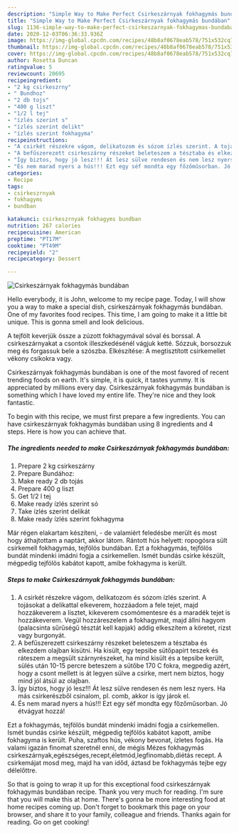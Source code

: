 ```yaml
---
description: "Simple Way to Make Perfect Csirkeszárnyak fokhagymás bundában"
title: "Simple Way to Make Perfect Csirkeszárnyak fokhagymás bundában"
slug: 1136-simple-way-to-make-perfect-csirkeszarnyak-fokhagymas-bundaban
date: 2020-12-03T06:36:33.936Z
image: https://img-global.cpcdn.com/recipes/48b8af0678eab578/751x532cq70/csirkeszarnyak-fokhagymas-bundaban-recept-foto.jpg
thumbnail: https://img-global.cpcdn.com/recipes/48b8af0678eab578/751x532cq70/csirkeszarnyak-fokhagymas-bundaban-recept-foto.jpg
cover: https://img-global.cpcdn.com/recipes/48b8af0678eab578/751x532cq70/csirkeszarnyak-fokhagymas-bundaban-recept-foto.jpg
author: Rosetta Duncan
ratingvalue: 5
reviewcount: 20695
recipeingredient:
- "2 kg csirkeszrny"
- " Bundhoz"
- "2 db tojs"
- "400 g liszt"
- "1/2 l tej"
- "ízlés szerint s"
- "ízlés szerint delikt"
- "ízlés szerint fokhagyma"
recipeinstructions:
- "A csirkét részekre vágom, delikatozom és sózom ízlés szerint. A tojásokat a delikattal elkeverem, hozzáadom a fele tejet, majd hozzákeverem a lisztet, kikeverem csomómentesre és a maradék tejet is hozzákeverem. Vegül hozzáreszelem a fokhagymát, majd állni hagyom (palacsinta sűrűségű tésztát kell kapjak) addig elkeszítem a köretet, rizst vagy burgonyát."
- "A befűszerezett csirkeszárny részeket beleteszem a tésztaba és elkezdem olajban kisütni. Ha kisült, egy tepsibe sütőpapírt teszek és ráteszem a megsült szárnyrészeket, ha mind kisült és a tepsibe került, sülés után 10-15 percre beteszem a sütőbe 170 C fokra, megpedig azért, hogy a csont mellett is át legyen sülve a csirke, mert nem biztos, hogy mind jól átsül az olajban."
- "Így biztos, hogy jó lesz!!! Át lesz sülve rendesen és nem lesz nyers. Ha más csirkerészből csinalom, pl. comb, akkor is így járok el."
- "És nem marad nyers a hús!!! Ezt egy séf mondta egy főzőműsorban. Jó étvágyat hozzá!"
categories:
- Recipe
tags:
- csirkeszrnyak
- fokhagyms
- bundban

katakunci: csirkeszrnyak fokhagyms bundban 
nutrition: 267 calories
recipecuisine: American
preptime: "PT17M"
cooktime: "PT49M"
recipeyield: "2"
recipecategory: Dessert

---
```



![Csirkeszárnyak fokhagymás bundában](https://img-global.cpcdn.com/recipes/48b8af0678eab578/751x532cq70/csirkeszarnyak-fokhagymas-bundaban-recept-foto.jpg)

Hello everybody, it is John, welcome to my recipe page. Today, I will show you a way to make a special dish, csirkeszárnyak fokhagymás bundában. One of my favorites food recipes. This time, I am going to make it a little bit unique. This is gonna smell and look delicious.

A tejfölt keverjük össze a zúzott fokhagymával sóval és borssal. A csirkeszárnyakat a csontok illeszkedésénél vágjuk ketté. Sózzuk, borsozzuk meg és forgassuk bele a szószba. Elkészítése: A megtisztított csirkemellet vékony csíkokra vagy.

Csirkeszárnyak fokhagymás bundában is one of the most favored of recent trending foods on earth. It's simple, it is quick, it tastes yummy. It is appreciated by millions every day. Csirkeszárnyak fokhagymás bundában is something which I have loved my entire life. They're nice and they look fantastic.


To begin with this recipe, we must first prepare a few ingredients. You can have csirkeszárnyak fokhagymás bundában using 8 ingredients and 4 steps. Here is how you can achieve that.

<!--inarticleads1-->

##### The ingredients needed to make Csirkeszárnyak fokhagymás bundában:

1. Prepare 2 kg csirkeszárny
1. Prepare  Bundához:
1. Make ready 2 db tojás
1. Prepare 400 g liszt
1. Get 1/2 l tej
1. Make ready ízlés szerint só
1. Take ízlés szerint delikát
1. Make ready ízlés szerint fokhagyma


Már régen elakartam készíteni, - de valamiért feledésbe merült és most hogy áthajtottam a naptárt, akkor látom. Rántott hús helyett: ropogósra sült csirkemell fokhagymás, tejfölös bundában. Ezt a fokhagymás, tejfölös bundát mindenki imádni fogja a csirkemellen. Ismét bundás csirke készült, mégpedig tejfölös kabátot kapott, amibe fokhagyma is került. 

<!--inarticleads2-->

##### Steps to make Csirkeszárnyak fokhagymás bundában:

1. A csirkét részekre vágom, delikatozom és sózom ízlés szerint. A tojásokat a delikattal elkeverem, hozzáadom a fele tejet, majd hozzákeverem a lisztet, kikeverem csomómentesre és a maradék tejet is hozzákeverem. Vegül hozzáreszelem a fokhagymát, majd állni hagyom (palacsinta sűrűségű tésztát kell kapjak) addig elkeszítem a köretet, rizst vagy burgonyát.
1. A befűszerezett csirkeszárny részeket beleteszem a tésztaba és elkezdem olajban kisütni. Ha kisült, egy tepsibe sütőpapírt teszek és ráteszem a megsült szárnyrészeket, ha mind kisült és a tepsibe került, sülés után 10-15 percre beteszem a sütőbe 170 C fokra, megpedig azért, hogy a csont mellett is át legyen sülve a csirke, mert nem biztos, hogy mind jól átsül az olajban.
1. Így biztos, hogy jó lesz!!! Át lesz sülve rendesen és nem lesz nyers. Ha más csirkerészből csinalom, pl. comb, akkor is így járok el.
1. És nem marad nyers a hús!!! Ezt egy séf mondta egy főzőműsorban. Jó étvágyat hozzá!


Ezt a fokhagymás, tejfölös bundát mindenki imádni fogja a csirkemellen. Ismét bundás csirke készült, mégpedig tejfölös kabátot kapott, amibe fokhagyma is került. Puha, szaftos hús, vékony bevonat, ízletes fogás. Ha valami igazán finomat szeretnél enni, de mégis Mézes fokhagymás csirkeszárnyak,egészséges,recept,életmód,legfinomabb,diétás recept. A csirkemájat mosd meg, majd ha van időd, áztasd be fokhagymás tejbe egy délelőttre. 

So that is going to wrap it up for this exceptional food csirkeszárnyak fokhagymás bundában recipe. Thank you very much for reading. I'm sure that you will make this at home. There's gonna be more interesting food at home recipes coming up. Don't forget to bookmark this page on your browser, and share it to your family, colleague and friends. Thanks again for reading. Go on get cooking!
